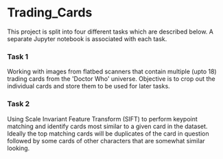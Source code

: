 # Trading_Cards
This project is split into four different tasks which are described below. A separate Jupyter notebook is associated with each task.

### Task 1
Working with images from flatbed scanners that contain multiple (upto 18) trading cards from the 'Doctor Who' universe. Objective is to crop out the individual cards and store them to be used for later tasks.

### Task 2
Using Scale Invariant Feature Transform (SIFT) to perform keypoint matching and identify cards most similar to a given card in the dataset. Ideally the top matching cards will be duplicates of the card in question followed by some cards of other characters that are somewhat similar looking.
